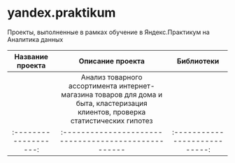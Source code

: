 # yandex.praktikum
Проекты, выполненные в рамках обучение в Яндекс.Практикум на Аналитика данных

| Название проекта      | Описание проекта                                      | Библиотеки                  |
| :-------------------: | :---------------------------------------------------: |:---------------------------:|
|                       | Анализ товарного ассортимента интернет-магазина товаров для дома и быта, кластеризация клиентов, проверка статистических гипотез |                  |
| :-------------------: | :--------------------------------------------------- |:---------------------------:|
